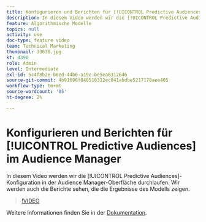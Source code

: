 ```yaml
---
title: Konfigurieren und Berichten für [!UICONTROL Predictive Audiences] im Audience Manager
description: In diesem Video werden wir die [!UICONTROL Predictive Audiences]-Konfiguration in der Audience Manager-Oberfläche durchlaufen. Wir werden auch die Berichte sehen, die die Ergebnisse des Modells zeigen.
feature: Algorithmische Modelle
topics: null
activity: use
doc-type: feature video
team: Technical Marketing
thumbnail: 33630.jpg
kt: 4390
role: Admin
level: Intermediate
exl-id: 5c4f8b2e-b0ed-44b6-a19c-be5ea6312646
source-git-commit: 4b91696f840518312ec041abdbe5217178aee405
workflow-type: tm+mt
source-wordcount: '85'
ht-degree: 2%

---
```


# Konfigurieren und Berichten für [!UICONTROL Predictive Audiences] im Audience Manager

In diesem Video werden wir die [!UICONTROL Predictive Audiences]-Konfiguration in der Audience Manager-Oberfläche durchlaufen. Wir werden auch die Berichte sehen, die die Ergebnisse des Modells zeigen.

>[!VIDEO](https://video.tv.adobe.com/v/33630/?quality=12)

Weitere Informationen finden Sie in der [Dokumentation](https://docs.adobe.com/content/help/en/audience-manager/user-guide/features/algorithmic-models/predictive-audiences/predictive-audiences.html).
